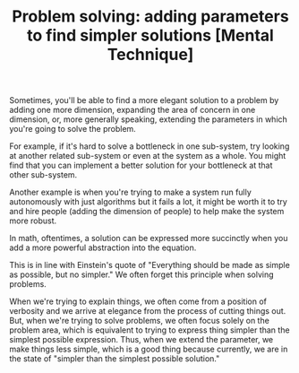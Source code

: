 ﻿---
layout: post
title: "Problem solving: adding parameters to find simpler solutions [Mental Technique]"
---

Sometimes, you'll be able to find a more elegant solution to a problem by adding one more dimension, expanding the area of concern in one dimension, or, more generally speaking, extending the parameters in which you're going to solve the problem.

For example, if it's hard to solve a bottleneck in one sub-system, try looking at another related sub-system or even at the system as a whole. You might find that you can implement a better solution for your bottleneck at that other sub-system.

Another example is when you're trying to make a system run fully autonomously with just algorithms but it fails a lot, it might be worth it to try and hire people (adding the dimension of people) to help make the system more robust.

In math, oftentimes, a solution can be expressed more succinctly when you add a more powerful abstraction into the equation.

This is in line with Einstein's quote of "Everything should be made as simple as possible, but no simpler." We often forget this principle when solving problems.

When we're trying to explain things, we often come from a position of verbosity and we arrive at elegance from the process of cutting things out. But, when we're trying to solve problems, we often focus solely on the problem area, which is equivalent to trying to express thing simpler than the simplest possible expression. Thus, when we extend the parameter, we make things less simple, which is a good thing because currently, we are in the state of "simpler than the simplest possible solution."
